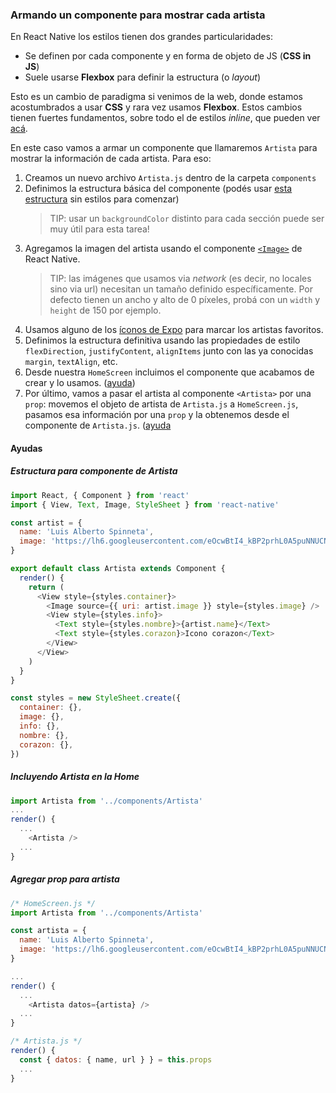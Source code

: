 ### Armando un componente para mostrar cada artista
En React Native los estilos tienen dos grandes particularidades:
- Se definen por cada componente y en forma de objeto de JS (**CSS in JS**)
- Suele usarse **Flexbox** para definir la estructura (o _layout_)

Esto es un cambio de paradigma si venimos de la web, donde estamos acostumbrados a usar **CSS** y rara vez usamos **Flexbox**. Estos cambios tienen fuertes fundamentos, sobre todo el de estilos _inline_, que pueden ver [acá](http://blog.vjeux.com/2014/javascript/react-css-in-js-nationjs.html).

En este caso vamos a armar un componente que llamaremos `Artista` para mostrar la información de cada artista. Para eso:
1. Creamos un nuevo archivo `Artista.js` dentro de la carpeta `components`
1. Definimos la estructura básica del componente (podés usar [esta estructura](#estructura-para-componente-de-artista) sin estilos para comenzar)
    > TIP: usar un `backgroundColor` distinto para cada sección puede ser muy útil para esta tarea!
1. Agregamos la imagen del artista usando el componente [`<Image>`](https://facebook.github.io/react-native/docs/image.html) de React Native. 
    > TIP: las imágenes que usamos via _network_ (es decir, no locales sino via url) necesitan un tamaño definido específicamente. Por defecto tienen un ancho y alto de 0 píxeles, probá con un `width` y `height` de 150 por ejemplo.
1. Usamos alguno de los [íconos de Expo](https://docs.expo.io/versions/latest/guides/icons.html) para marcar los artistas favoritos.
1. Definimos la estructura definitiva usando las propiedades de estilo `flexDirection`, `justifyContent`, `alignItems` junto con las ya conocidas `margin`, `textAlign`, etc.
1. Desde nuestra `HomeScreen` incluimos el componente que acabamos de crear y lo usamos. ([ayuda](#incluyendo-artista-en-la-home))
1. Por último, vamos a pasar el artista al componente `<Artista>` por una `prop`: movemos el objeto de artista de `Artista.js` a `HomeScreen.js`, pasamos esa información por una `prop` y la obtenemos desde el componente de `Artista.js`. ([ayuda](#agregar-prop-para-artista)
    
#### Ayudas
##### Estructura para componente de Artista
```js
import React, { Component } from 'react'
import { View, Text, Image, StyleSheet } from 'react-native'

const artist = {
  name: 'Luis Alberto Spinneta',
  image: 'https://lh6.googleusercontent.com/eOcwBtI4_kBP2prhL0A5puNNUCNAlawW6guVHltl6L4=s865-no',
}

export default class Artista extends Component {
  render() {
    return (
      <View style={styles.container}>
        <Image source={{ uri: artist.image }} style={styles.image} />
        <View style={styles.info}>
          <Text style={styles.nombre}>{artist.name}</Text>
          <Text style={styles.corazon}>Icono corazon</Text>
        </View>
      </View>
    )
  }
}

const styles = new StyleSheet.create({
  container: {},
  image: {},
  info: {},
  nombre: {},
  corazon: {},
})

```

##### Incluyendo Artista en la Home
```js
import Artista from '../components/Artista'
...
render() {
  ...
    <Artista />
  ...
}
```

##### Agregar prop para artista
```js
/* HomeScreen.js */
import Artista from '../components/Artista'

const artista = {
  name: 'Luis Alberto Spinneta',
  image: 'https://lh6.googleusercontent.com/eOcwBtI4_kBP2prhL0A5puNNUCNAlawW6guVHltl6L4=s865-no',
}

...
render() {
  ...
    <Artista datos={artista} />
  ...
}

/* Artista.js */
render() {
  const { datos: { name, url } } = this.props
  ...
}
```
